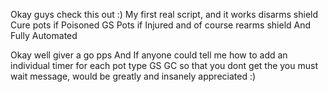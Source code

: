 Okay guys check this out :) My first real script, and it works
disarms shield
Cure pots if Poisoned
GS Pots if Injured
and of course rearms shield
And Fully Automated

Okay well giver a go pps
And If anyone could tell me how to add an individual timer for each pot type GS GC so that you dont get the you must wait message, would be greatly and insanely appreciated :)
